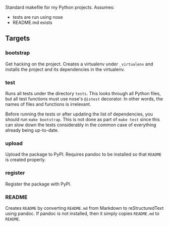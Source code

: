 Standard makefile for my Python projects. Assumes:

* tests are run using nose
* README.md exists

## Targets

### bootstrap

Get hacking on the project. Creates a virtualenv under `_virtualenv` and
installs the project and its dependencies in the virtualenv.

### test

Runs all tests under the directory `tests`. This looks through all Python files,
but all test functions must use nose's `@istest` decorator. In other words,
the names of files and functions is irrelevant.

Before running the tests or after updating the list of dependencies,
you should run `make bootstrap`.
This is not done as part of `make test` since this can slow down the tests considerably
in the common case of everything already being up-to-date.
    
### upload

Upload the package to PyPI.
Requires pandoc to be installed so that `README` is created properly.
    
### register

Register the package with PyPI.

### README

Creates `README` by converting `README.md` from Markdown to reStructuredText using pandoc.
If pandoc is not installed, then it simply copies `README.md` to `README`.

